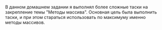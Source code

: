  В данном домашнем задании я выполнял более сложные таски на закрепление темы "Методы массива".
 Основная цель была выполнить таски, и при этом стараться использовать по максимуму именно методы массивов.